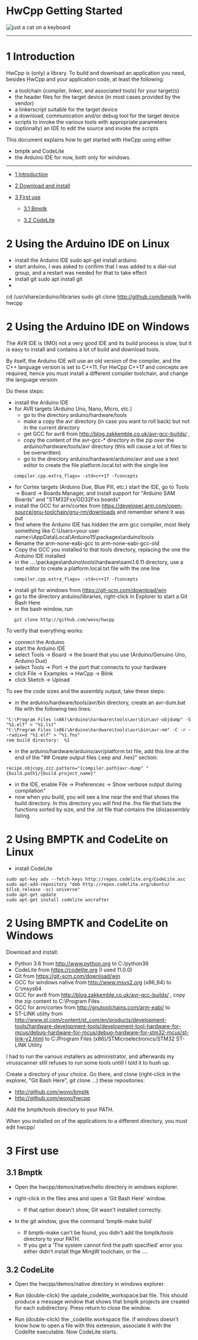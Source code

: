 HwCpp Getting Started
===

![just a cat on a keyboard](images/spikey.png)

<!-- update example_path( "../demo/" ) -->

<!--
TO DO list
- 
-->

*****************************************************************************

<a name="toc-anchor-0"></a>

# 1 Introduction

HwCpp is (only) a library. 
To build and download an application you need, 
besides HwCpp and your application code, 
at least the following:
 - a toolchain (compiler, linker, and associated tools) for your target(s)
 - the header files for the target device (in most cases provided by the vendor)
 - a linkerscript suitable for the target device
 - a download, communication and/or debug tool for the target device
 - scripts to invoke the various tools with appropriate parameters
 - (optionally) an IDE to edit the source and invoke the scripts

This document explains how to get started with HwCpp using either
  - bmptk and CodeLite
  - the Arduino IDE 
for now, both only for windows.

*****************************************************************************

<!-- update table_of_contents( input ) -->

  - [1 Introduction](#toc-anchor-0)

  - [2 Download and install](#toc-anchor-1)

  - [3 First use](#toc-anchor-2)

    - [3.1 Bmptk](#toc-anchor-3)

    - [3.2 CodeLite](#toc-anchor-4)

<!-- update end -->



<a name="toc-anchor-1"></a>

# 2 Using the Arduino IDE on Linux

- install the Arduino IDE
sudo apt-get install arduino
- start arduino, I was asked to confirm that I was added to a dial-out group,
  and a restart was needed for that to take effect
- install git
sudo apt install git
- 
cd /usr/share/arduino/libraries
sudo git clone http://github.com/bmptk
hwlib
hwcpp


# 2 Using the Arduino IDE on Windows

The AVR IDE is (IMO) not a very good IDE and its build process is slow,
but it is easy to install and contains a lot of build and download tools.

By itself, the Arduino IDE will use an old version of the compiler, 
and the C++ language version is set to C++11. 
For HwCpp C++17 and concepts are required, hence you
must install a different compiler toolchain, and change
the language version. 

Do these steps:
 - install the Arduino IDE
 - for AVR targets (Arduino Uno, Nano, Micro, etc.) 
    - go to the directory arduino/hardware/tools
    - make a copy the avr directory (in case you want to roll back)
      but not in the current directory
    - get GCC for avr8 from http://blog.zakkemble.co.uk/avr-gcc-builds/ , 
    - copy the content of the avr-gcc-* directory in the zip 
      *over* the arduino/hardware/tools/avr directory
      (this will cause a lot of files to be overwritten)
    - go to the directory 
      arduino/hardware/arduino/avr and use a text 
      editor to create the file platform.local.txt with the single line
~~~
   compiler.cpp.extra_flags= -std=c++17 -fconcepts
~~~ 
   - for Cortex targets (Arduino Due, Blue Pill, etc.) 
     start the IDE, go to Tools -> Board -> Boards Manager, 
     and install support for "Arduino SAM Boards" and "STM32Fxx/GD32Fxx boards"
   - install the GCC for arm/cortex from 
     https://developer.arm.com/open-source/gnu-toolchain/gnu-rm/downloads
     and remember where it was put
   - find where the Arduino IDE has hidden the arm gcc compiler, most likely 
     something like
     C:\Users\<your user name>\AppData\Local\Arduino15\packages\arduino\tools   
   - Rename the arm-none-eabi-gcc to arm-none-eabi-gcc-old
   - Copy the GCC you installed to that tools directory, replacing the one
     the Arduino IDE installed
   - in the ....\packages\arduino\tools\hardware\sam\1.6.11 directory,
     use a text editor to create a platform.local.txt file with the one line
~~~
   compiler.cpp.extra_flags= -std=c++17 -fconcepts
~~~ 	 
 - install git for windows from https://git-scm.com/download/win	 
 - go to the directory arduino/libraries, 
   right-click in Explorer to start a Git Bash Here
 - in the bash window, run 
~~~
   git clone http://github.com/wovo/hwcpp
~~~

To verify that everything works:
  - connect the Arduino
  - start the Arduino IDE
  - select Tools -> Board -> the board that you use (Arduino/Genuino Uno, Arduino Due)
  - select Tools -> Port -> the port that connects to your hardware
  - click File -> Examples -> HwCpp -> Blink
  - click Sketch -> Upload

To see the code sizes and the assembly output, take these steps:
  - in the arduino/hardware/tools/avr/bin directory, create an avr-dum.bat file
    with the following two lines:
~~~
"C:\Program Files (x86)\Arduino\hardware\tools\avr\bin\avr-objdump" -S "%1.elf" > "%1.lst"
"C:\Program Files (x86)\Arduino\hardware\tools\avr\bin\avr-nm" -C -r --radix=d "%1.elf" > "%1.fns"
rem build directory:  %1
~~~
  - in the arduino/hardware/arduino/avr/platform.txt file, add this line
    at the end of the "## Create output files (.eep and .hex)" section:
~~~
recipe.objcopy.zzz.pattern="{compiler.path}avr-dump" "{build.path}/{build.project_name}"
~~~
  - in the IDE, enable File -> Preferences -> Show verbose output during compilation"
  - now when you build, you will see a line near the end that shows the build directory.
    In this directory you will find the .fns file that lists the functions sorted by size,
    and the .lst file that contains the (dis)assembly listing.
	
# 2 Using BMPTK and CodeLite on Linux

  - install CodeLite
~~~
sudo apt-key adv --fetch-keys http://repos.codelite.org/CodeLite.asc
sudo apt-add-repository "deb http://repos.codelite.org/ubuntu/ $(lsb_release -sc) universe"
sudo apt-get update
sudo apt-get install codelite wxcrafter  
~~~

# 2 Using BMPTK and CodeLite on Windows

Download and install:
 - Python 3.6 from http://www.python.org to C:/python36
 - CodeLite from https://codelite.org (I used 11.0.0)
 - Git from https://git-scm.com/download/win
 - GCC for windows native from http://www.msys2.org (x86_64) 
   to C:\msys64
 - GCC for avr8 from http://blog.zakkemble.co.uk/avr-gcc-builds/ , 
   copy the zip content to C:\Program Files .
 - GCC for arm/cortex from http://gnutoolchains.com/arm-eabi/ 
   to
 - ST-LINK utility from http://www.st.com/content/st_com/en/products/development-tools/hardware-development-tools/development-tool-hardware-for-mcus/debug-hardware-for-mcus/debug-hardware-for-stm32-mcus/st-link-v2.html
   to C:/Program Files (x86)/STMicroelectronics/STM32 ST-LINK Utility
   
I had to run the various installers as administrator, and afterwards
my virusscanner still refuses to run some tools untill I told it to hush up.


Create a directory of your choice. 
Go there, and clone (right-click in the explorer, "Git Bash Here", git clone ...) these repositories:
 - http://github.com/wovo/bmptk
 - http://github.com/wovo/hwcpp

Add the bmptk/tools directory to your PATH.

When you installed on of the applications to a different directory, you
must edit hwcpp/

<a name="toc-anchor-2"></a>

# 3 First use

<a name="toc-anchor-3"></a>

## 3.1 Bmptk

 - Open the hwcpp/demos/native/hello directory in windows explorer.
 
 - right-click in the files area and open a 'Git Bash Here' window.  
   - If that option doesn't show, Git wasn't installed correctly.
   
 - In the git window, give the command 'bmptk-make build'
   - If bmptk-make can't be found, you didn't add the bmptk/tools directory to your PATH.
   - If you get a 'The system cannot find the path specified' error you either 
   didn't install thge MingW toolchain, or the ....

<a name="toc-anchor-4"></a>

## 3.2 CodeLite

 - Open the hwcpp/demos/native directory in windows explorer.

 - Run (double-click) the update_codelite_workspace.bat file.
This should produce a message window that shows that bmptk projects are created for each subdirectory.
Press return to close the window.
 - Run (double-click) the _codelite.workspace file. If windows doesn't know how to open a
 file with this extension, associate it with the CodelIte executable. Now CodeLite starts.




